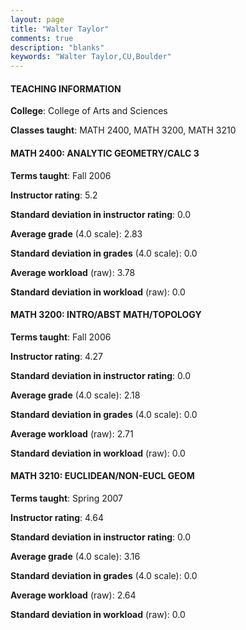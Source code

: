 ```yaml
---
layout: page
title: "Walter Taylor" 
comments: true
description: "blanks"
keywords: "Walter Taylor,CU,Boulder"
---
```

<head>
<script src="https://ajax.googleapis.com/ajax/libs/jquery/2.1.3/jquery.min.js"></script>
<script src="https://dl.dropboxusercontent.com/s/pc42nxpaw1ea4o9/highcharts.js?dl=0"></script>
<!-- <script src="../assets/js/highcharts.js"></script> -->
<style type="text/css">@font-face {
	font-family: "Bebas Neue";
	src: url(https://www.filehosting.org/file/details/544349/BebasNeue Regular.otf) format("opentype");
	}
	h1.Bebas { 
		font-family: "Bebas Neue", Verdana, Tahoma;
	}
</style>
</head>
	   
#### TEACHING INFORMATION

**College**: College of Arts and Sciences

**Classes taught**: MATH 2400, MATH 3200, MATH 3210

#### MATH 2400: ANALYTIC GEOMETRY/CALC 3

**Terms taught**: Fall 2006

**Instructor rating**: 5.2

**Standard deviation in instructor rating**: 0.0

**Average grade** (4.0 scale): 2.83

**Standard deviation in grades** (4.0 scale): 0.0

**Average workload** (raw): 3.78

**Standard deviation in workload** (raw): 0.0

#### MATH 3200: INTRO/ABST MATH/TOPOLOGY

**Terms taught**: Fall 2006

**Instructor rating**: 4.27

**Standard deviation in instructor rating**: 0.0

**Average grade** (4.0 scale): 2.18

**Standard deviation in grades** (4.0 scale): 0.0

**Average workload** (raw): 2.71

**Standard deviation in workload** (raw): 0.0

#### MATH 3210: EUCLIDEAN/NON-EUCL GEOM

**Terms taught**: Spring 2007

**Instructor rating**: 4.64

**Standard deviation in instructor rating**: 0.0

**Average grade** (4.0 scale): 3.16

**Standard deviation in grades** (4.0 scale): 0.0

**Average workload** (raw): 2.64

**Standard deviation in workload** (raw): 0.0

